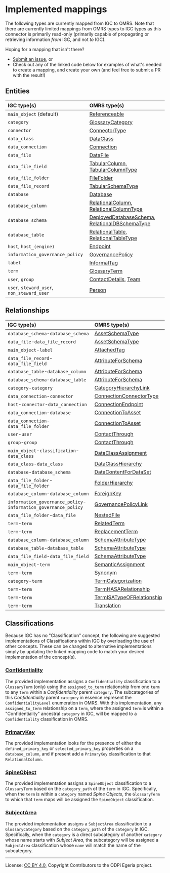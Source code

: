 <!-- SPDX-License-Identifier: CC-BY-4.0 -->
<!-- Copyright Contributors to the ODPi Egeria project. -->

# Implemented mappings

The following types are currently mapped from IGC to OMRS. Note that there are currently limited
mappings from OMRS types to IGC types as this connector is primarily read-only (primarily capable of
propagating or retrieving information _from_ IGC, and not _to_ IGC).

Hoping for a mapping that isn't there?

- [Submit an issue](https://github.com/odpi/egeria-connector-ibm-information-server/issues/new), or
- Check out any of the linked code below for examples of what's needed to create a mapping,
    and create your own (and feel free to submit a PR with the result!)

## Entities

| IGC type(s) | OMRS type(s) |
| :--- | :--- |
| `main_object` (default) | [Referenceable](../../adapter/src/main/java/org/odpi/egeria/connectors/ibm/igc/repositoryconnector/mapping/entities/ReferenceableMapper.java) |
| `category` | [GlossaryCategory](../../adapter/src/main/java/org/odpi/egeria/connectors/ibm/igc/repositoryconnector/mapping/entities/GlossaryCategoryMapper.java) |
| `connector` | [ConnectorType](../../adapter/src/main/java/org/odpi/egeria/connectors/ibm/igc/repositoryconnector/mapping/entities/ConnectorTypeMapper.java) |
| `data_class` | [DataClass](../../adapter/src/main/java/org/odpi/egeria/connectors/ibm/igc/repositoryconnector/mapping/entities/DataClassMapper.java) |
| `data_connection` | [Connection](../../adapter/src/main/java/org/odpi/egeria/connectors/ibm/igc/repositoryconnector/mapping/entities/ConnectionMapper.java) |
| `data_file` | [DataFile](../../adapter/src/main/java/org/odpi/egeria/connectors/ibm/igc/repositoryconnector/mapping/entities/DataFileMapper.java) |
| `data_file_field` | [TabularColumn](../../adapter/src/main/java/org/odpi/egeria/connectors/ibm/igc/repositoryconnector/mapping/entities/TabularColumnMapper.java), [TabularColumnType](../../adapter/src/main/java/org/odpi/egeria/connectors/ibm/igc/repositoryconnector/mapping/entities/TabularColumnTypeMapper.java) |
| `data_file_folder` | [FileFolder](../../adapter/src/main/java/org/odpi/egeria/connectors/ibm/igc/repositoryconnector/mapping/entities/FileFolderMapper.java) |
| `data_file_record` | [TabularSchemaType](../../adapter/src/main/java/org/odpi/egeria/connectors/ibm/igc/repositoryconnector/mapping/entities/TabularSchemaTypeMapper.java) |
| `database` | [Database](../../adapter/src/main/java/org/odpi/egeria/connectors/ibm/igc/repositoryconnector/mapping/entities/DatabaseMapper.java) |
| `database_column` | [RelationalColumn](../../adapter/src/main/java/org/odpi/egeria/connectors/ibm/igc/repositoryconnector/mapping/entities/RelationalColumnMapper.java), [RelationalColumnType](../../adapter/src/main/java/org/odpi/egeria/connectors/ibm/igc/repositoryconnector/mapping/entities/RelationalColumnTypeMapper.java) |
| `database_schema` | [DeployedDatabaseSchema](../../adapter/src/main/java/org/odpi/egeria/connectors/ibm/igc/repositoryconnector/mapping/entities/DeployedDatabaseSchemaMapper.java), [RelationalDBSchemaType](../../adapter/src/main/java/org/odpi/egeria/connectors/ibm/igc/repositoryconnector/mapping/entities/RelationalDBSchemaTypeMapper.java) |
| `database_table` | [RelationalTable](../../adapter/src/main/java/org/odpi/egeria/connectors/ibm/igc/repositoryconnector/mapping/entities/RelationalTableMapper.java), [RelationalTableType](../../adapter/src/main/java/org/odpi/egeria/connectors/ibm/igc/repositoryconnector/mapping/entities/RelationalTableTypeMapper.java) |
| `host`, `host_(engine)` | [Endpoint](../../adapter/src/main/java/org/odpi/egeria/connectors/ibm/igc/repositoryconnector/mapping/entities/EndpointMapper.java) |
| `information_governance_policy` | [GovernancePolicy](../../adapter/src/main/java/org/odpi/egeria/connectors/ibm/igc/repositoryconnector/mapping/entities/GovernancePolicyMapper.java) |
| `label` | [InformalTag](../../adapter/src/main/java/org/odpi/egeria/connectors/ibm/igc/repositoryconnector/mapping/entities/InformalTagMapper.java) |
| `term` | [GlossaryTerm](../../adapter/src/main/java/org/odpi/egeria/connectors/ibm/igc/repositoryconnector/mapping/entities/GlossaryTermMapper.java) |
| `user`, `group` | [ContactDetails](../../adapter/src/main/java/org/odpi/egeria/connectors/ibm/igc/repositoryconnector/mapping/entities/ContactDetailsMapper.java), [Team](../../adapter/src/main/java/org/odpi/egeria/connectors/ibm/igc/repositoryconnector/mapping/entities/TeamMapper.java) |
| `user`, `steward_user`, `non_steward_user` | [Person](../../adapter/src/main/java/org/odpi/egeria/connectors/ibm/igc/repositoryconnector/mapping/entities/PersonMapper.java) |

## Relationships

| IGC type(s) | OMRS type(s) |
| :--- | :--- |
| `database_schema`-`database_schema` | [AssetSchemaType](../../adapter/src/main/java/org/odpi/egeria/connectors/ibm/igc/repositoryconnector/mapping/relationships/AssetSchemaTypeMapper_DatabaseSchema.java) |
| `data_file`-`data_file_record` | [AssetSchemaType](../../adapter/src/main/java/org/odpi/egeria/connectors/ibm/igc/repositoryconnector/mapping/relationships/AssetSchemaTypeMapper_FileRecord.java) |
| `main_object`-`label` | [AttachedTag](../../adapter/src/main/java/org/odpi/egeria/connectors/ibm/igc/repositoryconnector/mapping/relationships/AttachedTagMapper.java) |
| `data_file_record`-`data_file_field` | [AttributeForSchema](../../adapter/src/main/java/org/odpi/egeria/connectors/ibm/igc/repositoryconnector/mapping/relationships/AttributeForSchemaMapper_RecordField.java) |
| `database_table`-`database_column` | [AttributeForSchema](../../adapter/src/main/java/org/odpi/egeria/connectors/ibm/igc/repositoryconnector/mapping/relationships/AttributeForSchemaMapper_TableColumn.java) |
| `database_schema`-`database_table` | [AttributeForSchema](../../adapter/src/main/java/org/odpi/egeria/connectors/ibm/igc/repositoryconnector/mapping/relationships/AttributeForSchemaMapper_TableSchema.java) |
| `category`-`category` | [CategoryHierarchyLink](../../adapter/src/main/java/org/odpi/egeria/connectors/ibm/igc/repositoryconnector/mapping/relationships/CategoryHierarchyLinkMapper.java) |
| `data_connection`-`connector` | [ConnectionConnectorType](../../adapter/src/main/java/org/odpi/egeria/connectors/ibm/igc/repositoryconnector/mapping/relationships/ConnectionConnectorTypeMapper.java) |
| `host`-`connector`-`data_connection` | [ConnectionEndpoint](../../adapter/src/main/java/org/odpi/egeria/connectors/ibm/igc/repositoryconnector/mapping/relationships/ConnectionEndpointMapper.java) |
| `data_connection`-`database` | [ConnectionToAsset](../../adapter/src/main/java/org/odpi/egeria/connectors/ibm/igc/repositoryconnector/mapping/relationships/ConnectionToAssetMapper_Database.java) |
| `data_connection`-`data_file_folder` | [ConnectionToAsset](../../adapter/src/main/java/org/odpi/egeria/connectors/ibm/igc/repositoryconnector/mapping/relationships/ConnectionToAssetMapper_FileFolder.java) |
| `user`-`user` | [ContactThrough](../../adapter/src/main/java/org/odpi/egeria/connectors/ibm/igc/repositoryconnector/mapping/relationships/ContactThroughMapper_Person.java) |
| `group`-`group` | [ContactThrough](../../adapter/src/main/java/org/odpi/egeria/connectors/ibm/igc/repositoryconnector/mapping/relationships/ContactThroughMapper_Team.java) |
| `main_object`-`classification`-`data_class` | [DataClassAssignment](../../adapter/src/main/java/org/odpi/egeria/connectors/ibm/igc/repositoryconnector/mapping/relationships/DataClassAssignmentMapper.java) |
| `data_class`-`data_class` | [DataClassHierarchy](../../adapter/src/main/java/org/odpi/egeria/connectors/ibm/igc/repositoryconnector/mapping/relationships/DataClassHierarchyMapper.java) |
| `database`-`database_schema` | [DataContentForDataSet](../../adapter/src/main/java/org/odpi/egeria/connectors/ibm/igc/repositoryconnector/mapping/relationships/DataContentForDataSetMapper.java) |
| `data_file_folder`-`data_file_folder` | [FolderHierarchy](../../adapter/src/main/java/org/odpi/egeria/connectors/ibm/igc/repositoryconnector/mapping/relationships/FolderHierarchyMapper.java) |
| `database_column`-`database_column` | [ForeignKey](../../adapter/src/main/java/org/odpi/egeria/connectors/ibm/igc/repositoryconnector/mapping/relationships/ForeignKeyMapper.java) |
| `information_governance_policy`-`information_governance_policy` | [GovernancePolicyLink](../../adapter/src/main/java/org/odpi/egeria/connectors/ibm/igc/repositoryconnector/mapping/relationships/GovernancePolicyLinkMapper.java) |
| `data_file_folder`-`data_file` | [NestedFile](../../adapter/src/main/java/org/odpi/egeria/connectors/ibm/igc/repositoryconnector/mapping/relationships/NestedFileMapper.java) |
| `term`-`term` | [RelatedTerm](../../adapter/src/main/java/org/odpi/egeria/connectors/ibm/igc/repositoryconnector/mapping/relationships/RelatedTermMapper.java) |
| `term`-`term` | [ReplacementTerm](../../adapter/src/main/java/org/odpi/egeria/connectors/ibm/igc/repositoryconnector/mapping/relationships/ReplacementTermMapper.java) |
| `database_column`-`database_column` | [SchemaAttributeType](../../adapter/src/main/java/org/odpi/egeria/connectors/ibm/igc/repositoryconnector/mapping/relationships/SchemaAttributeTypeMapper_DatabaseColumn.java) |
| `database_table`-`database_table` | [SchemaAttributeType](../../adapter/src/main/java/org/odpi/egeria/connectors/ibm/igc/repositoryconnector/mapping/relationships/SchemaAttributeTypeMapper_DatabaseTable.java) |
| `data_file_field`-`data_file_field` | [SchemaAttributeType](../../adapter/src/main/java/org/odpi/egeria/connectors/ibm/igc/repositoryconnector/mapping/relationships/SchemaAttributeTypeMapper_FileField.java) |
| `main_object`-`term` | [SemanticAssignment](../../adapter/src/main/java/org/odpi/egeria/connectors/ibm/igc/repositoryconnector/mapping/relationships/SemanticAssignmentMapper.java) |
| `term`-`term` | [Synonym](../../adapter/src/main/java/org/odpi/egeria/connectors/ibm/igc/repositoryconnector/mapping/relationships/SynonymMapper.java) |
| `category`-`term` | [TermCategorization](../../adapter/src/main/java/org/odpi/egeria/connectors/ibm/igc/repositoryconnector/mapping/relationships/TermCategorizationMapper.java) |
| `term`-`term` | [TermHASARelationship](../../adapter/src/main/java/org/odpi/egeria/connectors/ibm/igc/repositoryconnector/mapping/relationships/TermHASARelationshipMapper.java) |
| `term`-`term` | [TermISATypeOFRelationship](../../adapter/src/main/java/org/odpi/egeria/connectors/ibm/igc/repositoryconnector/mapping/relationships/TermISATypeOFRelationshipMapper.java) |
| `term`-`term` | [Translation](../../adapter/src/main/java/org/odpi/egeria/connectors/ibm/igc/repositoryconnector/mapping/relationships/TranslationMapper.java) |

## Classifications

Because IGC has no "Classification" concept, the following are suggested implementations of
Classifications within IGC by overloading the use of other concepts. These can be changed to
alternative implementations simply by updating the linked mapping code to match your desired
implementation of the concept(s).

### [Confidentiality](../../adapter/src/main/java/org/odpi/egeria/connectors/ibm/igc/repositoryconnector/mapping/classifications/ConfidentialityMapper.java)

The provided implementation assigns a `Confidentiality` classification to a `GlossaryTerm` (only) using the
`assigned_to_term` relationship from one `term` to any `term` within a _Confidentiality_ parent `category`. The
subcategories of this _Confidentiality_ parent `category` in essence represent the `ConfidentialityLevel` enumeration in
OMRS. With this implementation, any `assigned_to_term` relationship on a `term`, where the assigned `term` is within a
"Confidentiality" ancestral `category` in IGC, will be mapped to a `Confidentiality` classification in OMRS.

### [PrimaryKey](../../adapter/src/main/java/org/odpi/egeria/connectors/ibm/igc/repositoryconnector/mapping/classifications/PrimaryKeyMapper.java)

The provided implementation looks for the presence of either the `defined_primary_key` or `selected_primary_key`
properties on a `database_column`, and if present add a `PrimaryKey` classification to that `RelationalColumn`.

### [SpineObject](../../adapter/src/main/java/org/odpi/egeria/connectors/ibm/igc/repositoryconnector/mapping/classifications/SpineObjectMapper.java)

The provided implementation assigns a `SpineObject` classification to a `GlossaryTerm` based on the `category_path` of
the `term` in IGC. Specifically, when the `term` is within a `category` named _Spine Objects_, the `GlossaryTerm` to
which that `term` maps will be assigned the `SpineObject` classification.

### [SubjectArea](../../adapter/src/main/java/org/odpi/egeria/connectors/ibm/igc/repositoryconnector/mapping/classifications/SubjectAreaMapper.java)

The provided implementation assigns a `SubjectArea` classification to a `GlossaryCategory` based on the `category_path`
of the `category` in IGC. Specifically, when the `category` is a direct subcategory of another `category` whose name
starts with _Subject Area_, the subcategory will be assigned a `SubjectArea` classification whose `name` will match the
name of the subcategory.


----
License: [CC BY 4.0](https://creativecommons.org/licenses/by/4.0/),
Copyright Contributors to the ODPi Egeria project.

